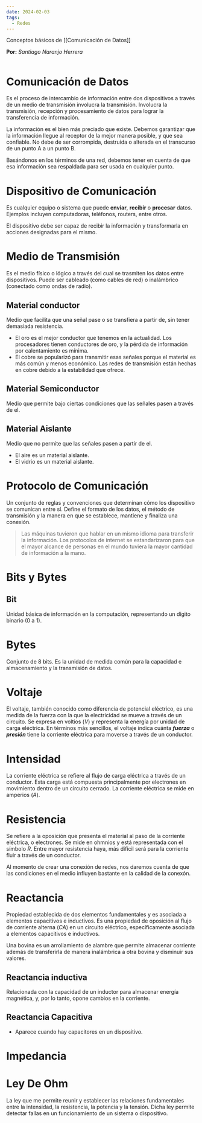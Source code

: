```yaml
---
date: 2024-02-03
tags:
  - Redes
---
```


Conceptos básicos de [[Comunicación de Datos]]

**Por:** *Santiago Naranjo Herrera*

```table-of-contents
```


# Comunicación de Datos
Es el proceso de intercambio de información entre dos dispositivos a través de un medio de transmisión involucra la transmisión. Involucra la transmisión, recepción y procesamiento de datos para lograr la transferencia de información.

La información es el bien más preciado que existe. Debemos garantizar que la información llegue al receptor de la mejor manera posible, y que sea confiable. No debe de ser corrompida, destruida o alterada en el transcurso de un punto A a un punto B.

Basándonos en los términos de una red, debemos tener en cuenta de que esa información sea respaldada para ser usada en cualquier punto. 
# Dispositivo de Comunicación
Es cualquier equipo o sistema que puede **enviar**, **recibir** o **procesar** datos. Ejemplos incluyen computadoras, teléfonos, routers, entre otros.

El dispositivo debe ser capaz de recibir la información y transformarla en acciones designadas para el mismo.
# Medio de Transmisión

Es el medio físico o lógico a través del cual se trasmiten los datos entre dispositivos. Puede ser cableado (como cables de red) o inalámbrico (conectado como ondas de radio).
## Material conductor
Medio que facilita que una señal pase o se transfiera a partir de, sin tener demasiada resistencia.

- El oro es el mejor conductor que tenemos en la actualidad. Los procesadores tienen conductores de oro, y la pérdida de información por calentamiento es mínima.
- El cobre se popularizó para transmitir esas señales porque el material es más común y menos económico. Las redes de transmisión están hechas en cobre debido a la estabilidad que ofrece.
## Material Semiconductor
Medio que permite bajo ciertas condiciones que las señales pasen a través de el.
## Material Aislante
Medio que no permite que las señales pasen a partir de el.

- El aire es un material aislante.
- El vidrio es un material aislante.

# Protocolo de Comunicación
Un conjunto de reglas y convenciones que determinan cómo los dispositivo se comunican entre sí. Define el formato de los datos, el método de transmisión y la manera en que se establece, mantiene y finaliza una conexión.

> Las máquinas tuvieron que hablar en un mismo idioma para transferir la información. Los protocolos de internet se estandarizaron para que el mayor alcance de personas en el mundo tuviera la mayor cantidad de información a la mano.

# Bits y Bytes
## Bit
Unidad básica de información en la computación, representando un dígito binario (0 a 1).
# Bytes
Conjunto de 8 bits. Es la unidad de medida común para la capacidad e almacenamiento y la transmisión de datos.
# Voltaje
El voltaje, también conocido como diferencia de potencial eléctrico, es una medida de la fuerza con la que la electricidad se mueve a través de un circuito. Se expresa en voltios $(V$) y representa la energía por unidad de carga eléctrica. En términos más sencillos, el voltaje indica cuánta ***fuerza*** o ***presión*** tiene la corriente eléctrica para moverse a través de un conductor.
# Intensidad
La corriente eléctrica se refiere al flujo de carga eléctrica a través de un conductor. Esta carga está compuesta principalmente por electrones en movimiento dentro de un circuito cerrado. La corriente eléctrica se mide en amperios ($A$).

# Resistencia
Se refiere a la oposición que presenta el material al paso de la corriente eléctrica, o electrones. Se mide en ohmnios y está representada con el símbolo $R$. Entre mayor resistencia haya, más difícil será para la corriente fluir a través de un conductor.

Al momento de crear una conexión de redes, nos daremos cuenta de que las condiciones en el medio influyen bastante en la calidad de la conexón.
# Reactancia
Propiedad establecida de dos elementos fundamentales y es asociada a elementos capacitivos e inductivos. Es una propiedad de oposición al flujo de corriente alterna ($CA$) en un circuito eléctrico, específicamente asociada a elementos capacitivos e inductivos.

Una bovina es un arrollamiento de alambre que permite almacenar corriente además de transferirla de manera inalámbrica a otra bovina y disminuir sus valores.
## Reactancia inductiva
Relacionada con la capacidad de un inductor para almacenar energía magnética, y, por lo tanto, opone cambios en la corriente.
## Reactancia Capacitiva
- Aparece cuando hay capacitores en un dispositivo.
# Impedancia
# Ley De Ohm
La ley que me permite reunir y establecer las relaciones fundamentales entre la intensidad, la resistencia, la potencia y la tensión. Dicha ley permite detectar fallas en un funcionamiento de un sistema o dispositivo.